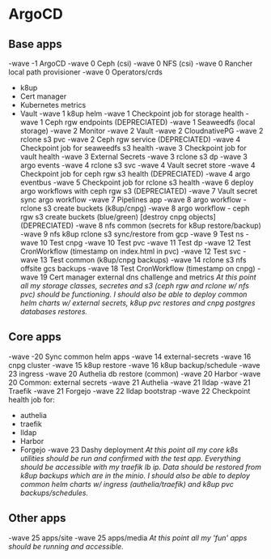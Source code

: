 # ArgoCD

## Base apps
-wave -1 ArgoCD
-wave 0 Ceph (csi)
-wave 0 NFS (csi)
-wave 0 Rancher local path provisioner
-wave 0 Operators/crds
  - k8up
  - Cert manager
  - Kubernetes metrics
  - Vault
-wave 1 k8up helm
-wave 1 Checkpoint job for storage health
-wave 1 Ceph rgw endpoints (DEPRECIATED)
-wave 1 Seaweedfs (local storage)
-wave 2 Monitor
-wave 2 Vault
-wave 2 CloudnativePG
-wave 2 rclone s3 pvc
-wave 2 Ceph rgw service (DEPRECIATED)
-wave 4 Checkpoint job for seaweedfs s3 health
-wave 3 Checkpoint job for vault health
-wave 3 External Secrets
-wave 3 rclone s3 dp
-wave 3 argo events
-wave 4 rclone s3 svc
-wave 4 Vault secret store
-wave 4 Checkpoint job for ceph rgw s3 health (DEPRECIATED)
-wave 4 argo eventbus
-wave 5 Checkpoint job for rclone s3 health
-wave 6 deploy argo workflows with ceph rgw s3 (DEPRECIATED)
-wave 7 Vault secret sync argo workflow
-wave 7 Pipelines app
-wave 8 argo workflow - rclone s3 create buckets (k8up/cnpg)
-wave 8 argo workflow - ceph rgw s3 create buckets (blue/green) [destroy cnpg objects] (DEPRECIATED)
-wave 8 nfs common (secrets for k8up restore/backup)
-wave 9 nfs k8up rclone s3 sync/restore from gcp
-wave 9 Test ns
-wave 10 Test cnpg
-wave 10 Test pvc
-wave 11 Test dp
-wave 12 Test CronWorkflow (timestamp on index.html in pvc)
-wave 12 Test svc
-wave 13 Test common (k8up/cnpg backups)
-wave 14 rclone s3 nfs offsite gcs backups
-wave 18 Test CronWorkflow (timestamp on cnpg)
-wave 19 Cert manager external dns challenge and metrics
*At this point all my storage classes, secretes and s3 (ceph rgw and rclone w/ nfs pvc) should be functioning. I should also be able to deploy common helm charts w/ external secrets, k8up pvc restores and cnpg postgres databases restores.*

## Core apps
-wave -20 Sync common helm apps
  -wave 14 external-secrets
  -wave 16 cnpg cluster
  -wave 15 k8up restore
  -wave 16 k8up backup/schedule
  -wave 23 ingress
-wave 20 Authelia db restore (common)
-wave 20 Harbor
-wave 20 Common: external secrets
-wave 21 Authelia
-wave 21 lldap
-wave 21 Traefik
-wave 21 Forgejo
-wave 22 lldap bootstrap
-wave 22 Checkpoint health job for:
  - authelia
  - traefik
  - lldap
  - Harbor
  - Forgejo
-wave 23 Dashy deployment
*At this point all my core k8s utilities should be run and confirmed with the test app. Everything should be accessible with my traefik lb ip. Data should be restored from k8up backups which are in the minio. I should also be able to deploy common helm charts w/ ingress (authelia/traefik) and k8up pvc backups/schedules.*

## Other apps
-wave 25 apps/site
-wave 25 apps/media
*At this point all my 'fun' apps should be running and accessible.*
